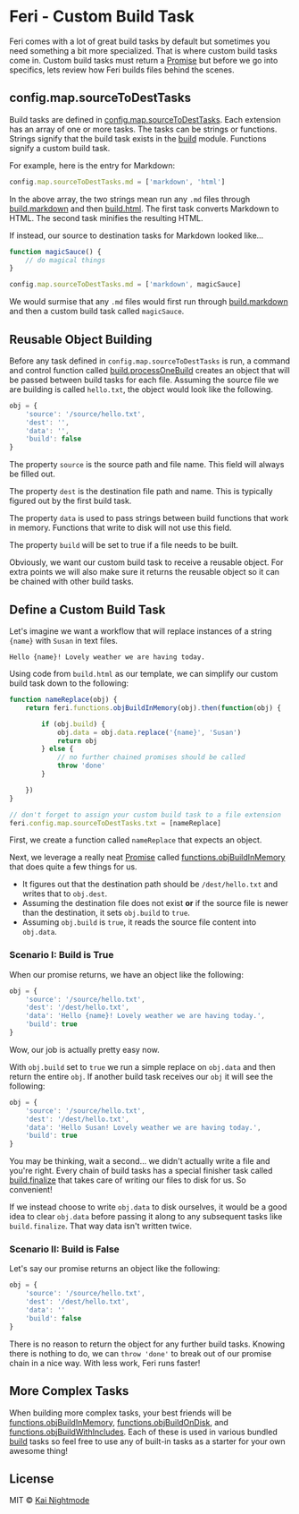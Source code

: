 # Feri - Custom Build Task

Feri comes with a lot of great build tasks by default but sometimes you need something a bit more specialized. That is where custom build tasks come in. Custom build tasks must return a [Promise](https://developer.mozilla.org/en-US/docs/Web/JavaScript/Reference/Global_Objects/Promise) but before we go into specifics, lets review how Feri builds files behind the scenes.

## config.map.sourceToDestTasks

Build tasks are defined in [config.map.sourceToDestTasks](api/config.md#configmapsourcetodesttasks). Each extension has an array of one or more tasks. The tasks can be strings or functions. Strings signify that the build task exists in the [build](api/build.md) module. Functions signify a custom build task.

For example, here is the entry for Markdown:

```js
config.map.sourceToDestTasks.md = ['markdown', 'html']
```

In the above array, the two strings mean run any `.md` files through [build.markdown](api/build.md#buildmarkdown) and then [build.html](api/build.md#buildhtml). The first task converts Markdown to HTML. The second task minifies the resulting HTML.

If instead, our source to destination tasks for Markdown looked like...

```js
function magicSauce() {
    // do magical things
}

config.map.sourceToDestTasks.md = ['markdown', magicSauce]
```

We would surmise that any `.md` files would first run through [build.markdown](api/build.md#buildmarkdown) and then a custom build task called `magicSauce`.

## Reusable Object Building

Before any task defined in `config.map.sourceToDestTasks` is run, a command and control function called [build.processOneBuild](api/build.md#buildprocessonebuild) creates an object that will be passed between build tasks for each file. Assuming the source file we are building is called `hello.txt`, the object would look like the following.

```js
obj = {
    'source': '/source/hello.txt',
    'dest': '',
    'data': '',
    'build': false
}
```

The property `source` is the source path and file name. This field will always be filled out.

The property `dest` is the destination file path and name. This is typically figured out by the first build task.

The property `data` is used to pass strings between build functions that work in memory. Functions that write to disk will not use this field.

The property `build` will be set to true if a file needs to be built.

Obviously, we want our custom build task to receive a reusable object. For extra points we will also make sure it returns the reusable object so it can be chained with other build tasks.

## Define a Custom Build Task

Let's imagine we want a workflow that will replace instances of a string `{name}` with `Susan` in text files.

```
Hello {name}! Lovely weather we are having today.
```

Using code from `build.html` as our template, we can simplify our custom build task down to the following:

```js
function nameReplace(obj) {
    return feri.functions.objBuildInMemory(obj).then(function(obj) {

        if (obj.build) {
            obj.data = obj.data.replace('{name}', 'Susan')
            return obj
        } else {
            // no further chained promises should be called
            throw 'done'
        }

    })
}

// don't forget to assign your custom build task to a file extension
feri.config.map.sourceToDestTasks.txt = [nameReplace]
```

First, we create a function called `nameReplace` that expects an object.

Next, we leverage a really neat [Promise](https://developer.mozilla.org/en-US/docs/Web/JavaScript/Reference/Global_Objects/Promise) called [functions.objBuildInMemory](api/functions.md#functionsobjbuildinmemory) that does quite a few things for us.

* It figures out that the destination path should be `/dest/hello.txt` and writes that to `obj.dest`.
* Assuming the destination file does not exist **or** if the source file is newer than the destination, it sets `obj.build` to `true`.
* Assuming `obj.build` is `true`, it reads the source file content into `obj.data`.

### Scenario I: Build is True

When our promise returns, we have an object like the following:

```js
obj = {
    'source': '/source/hello.txt',
    'dest': '/dest/hello.txt',
    'data': 'Hello {name}! Lovely weather we are having today.',
    'build': true
}
```

Wow, our job is actually pretty easy now.

With `obj.build` set to `true` we run a simple replace on `obj.data` and then return the entire `obj`. If another build task receives our `obj` it will see the following:

```js
obj = {
    'source': '/source/hello.txt',
    'dest': '/dest/hello.txt',
    'data': 'Hello Susan! Lovely weather we are having today.',
    'build': true
}
```

You may be thinking, wait a second... we didn't actually write a file and you're right. Every chain of build tasks has a special finisher task called [build.finalize](api/build.md#buildfinalize) that takes care of writing our files to disk for us. So convenient!

If we instead choose to write `obj.data` to disk ourselves, it would be a good idea to clear `obj.data` before passing it along to any subsequent tasks like `build.finalize`. That way data isn't written twice.

### Scenario II: Build is False

Let's say our promise returns an object like the following:

```js
obj = {
    'source': '/source/hello.txt',
    'dest': '/dest/hello.txt',
    'data': ''
    'build': false
}
```

There is no reason to return the object for any further build tasks. Knowing there is nothing to do, we can `throw 'done'` to break out of our promise chain in a nice way. With less work, Feri runs faster!

## More Complex Tasks

When building more complex tasks, your best friends will be [functions.objBuildInMemory](api/functions.md#functionsobjbuildinmemory), [functions.objBuildOnDisk](api/functions.md#functionsobjbuildondisk), and [functions.objBuildWithIncludes](api/functions.md#functionsobjbuildwithincludes). Each of these is used in various bundled [build](api/build.md) tasks so feel free to use any of built-in tasks as a starter for your own awesome thing!

## License

MIT © [Kai Nightmode](https://twitter.com/kai_nightmode)